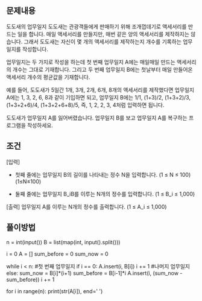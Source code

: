 ## 문제내용
도도새의 업무일지
도도새는 관광객들에게 판매하기 위해 조개껍데기로 액세서리를 만드는 일을 합니다. 매일 액세서리를 만들지만, 매번 같은 양의 액세서리를 제작하지는 않습니다. 그래서 도도새는 자신이 몇 개의 액세서리를 제작하는지 개수를 기록하는 업무일지를 작성합니다.

업무일지는 두 가지로 작성을 하는데 첫 번째 업무일지 A에는 매일매일 만드는 액세서리의 개수는 그대로 기재합니다. 그리고 두 번째 업무일지 B에는 첫날부터 매일 만들어온 액세서리 개수의 평균값을 기재합니다.

예를 들어, 도도새가 5일간 1개, 3개, 2개, 6개, 8개의 액세서리를 제작했다면 업무일지 A에는 1, 3, 2, 6, 8과 같이 기입하면 되고, 업무일지 B에는 1/1, (1+3)/2, (1+3+2)/3, (1+3+2+6)/4, (1+3+2+6+8)/5, 즉, 1, 2, 2, 3, 4처럼 입력하면 됩니다.

도도새가 업무일지 A를 잃어버렸습니다. 업무일지 B를 보고 업무일지 A를 복구하는 프로그램을 작성하세요.

## 조건

[입력]
- 첫째 줄에는 업무일지 B의 길이를 나타내는 정수 N을 입력합니다.
(1 ≤ N ≤ 100)
(1≤N≤100)

- 둘째 줄에는 업무일지 B_iB를 이루는 N개의 정수를 입력합니다.
(1 ≤ B_i ≤ 1,000)

[출력]
업무일지 A를 이루는 N개의 정수를 출력합니다.
(1 ≤ A_i ≤ 1,000)

## 풀이방법

n = int(input())
B = list(map(int, input().split()))

i = 0
A = []
sum_before = 0
sum_now = 0

while i < n:
    #첫 번째 업무일지
    if i == 0:
        A.insert(i, B[i])
        i += 1
    #나머지 업무일지
    else:
        sum_now = B[i]*(i+1)
        sum_before = B[i-1]*i
        A.insert(i, (sum_now - sum_before))
        i += 1

for i in range(n):
    print(str(A[i]), end=' ')
